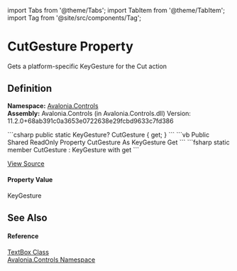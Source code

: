 import Tabs from '@theme/Tabs'; 
import TabItem from '@theme/TabItem'; 
import Tag from '@site/src/components/Tag'; 

# CutGesture Property


Gets a platform-specific KeyGesture for the Cut action



## Definition
**Namespace:** <a href="N_Avalonia_Controls">Avalonia.Controls</a>  
**Assembly:** Avalonia.Controls (in Avalonia.Controls.dll) Version: 11.2.0+68ab391c0a3653e0722638e29fcbd9633c7fd386

<Tabs groupId="api-code-preview">
<TabItem value="csharp" label="C#">
```csharp
public static KeyGesture? CutGesture { get; }
```
</TabItem>
<TabItem value="vb" label="VB">
```vb
Public Shared ReadOnly Property CutGesture As KeyGesture
	Get
```
</TabItem>
<TabItem value="fsharp" label="F#">
```fsharp
static member CutGesture : KeyGesture with get
```
</TabItem>
</Tabs>



<a href="https://github.com/AvaloniaUI/Avalonia/tree/master/srcAvalonia.Controls/TextBox.cs#L35" title="View the source code">View Source</a>



#### Property Value
KeyGesture

## See Also


#### Reference
<a href="T_Avalonia_Controls_TextBox">TextBox Class</a>  
<a href="N_Avalonia_Controls">Avalonia.Controls Namespace</a>  
